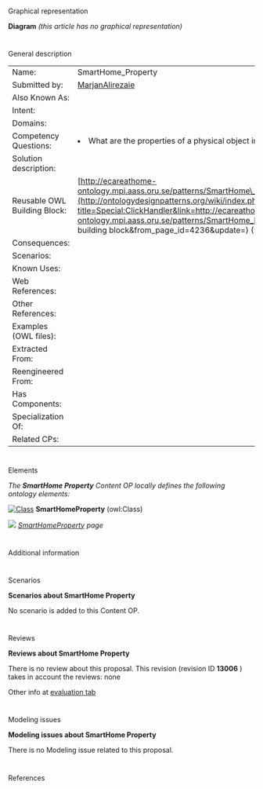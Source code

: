 # 

 Graphical representation



__Diagram__ 
_(this article has no graphical representation)_ 




# 

 General description




|  |  |
| --- | --- |
|  Name:  |  SmartHome\_Property  |
|  Submitted by:  | [MarjanAlirezaie](../User/MarjanAlirezaie "User:MarjanAlirezaie")  |
|  Also Known As:  |  |
|  Intent:  |  |
|  Domains:  |  |
|  Competency Questions:  | <li>       What are the properties of a physical object in a smart home?      </li> |
|  Solution description:  |  |
|  Reusable OWL Building Block:  | [http://ecareathome-ontology.mpi.aass.oru.se/patterns/SmartHome\_Property.owl](http://ontologydesignpatterns.org/wiki/index.php?title=Special:ClickHandler&link=http://ecareathome-ontology.mpi.aass.oru.se/patterns/SmartHome_Property.owl&message=OWL building block&from_page_id=4236&update=)  (525)  |
|  Consequences:  |  |
|  Scenarios:  |  |
|  Known Uses:  |  |
|  Web References:  |  |
|  Other References:  |  |
|  Examples (OWL files):  |  |
|  Extracted From:  |  |
|  Reengineered From:  |  |
|  Has Components:  |  |
|  Specialization Of:  |  |
|  Related CPs:  |  |



  





# 

 Elements



_The
 __SmartHome Property__ 
 Content OP locally defines the following ontology elements:_ 





[![Class](../images/thumb/2/27/Class.gif/20px-Class.gif)](../Image/Class.gif "Class")
__SmartHomeProperty__ 
 (owl:Class)
 
[![](../images/thumb/8/87/ArrowRight.gif/11px-ArrowRight.gif)](../Image/ArrowRight.gif "ArrowRight.gif")
_[SmartHomeProperty](../Submissions/SmartHome_Property/SmartHomeProperty "Submissions:SmartHome Property/SmartHomeProperty") 
 page_ 


# 

 Additional information



# 

 Scenarios




__Scenarios about SmartHome Property__ 


 No scenario is added to this Content OP.
 




# 

 Reviews




__Reviews about SmartHome Property__ 


 There is no review about this proposal.
This revision (revision ID
 __13006__ 
 ) takes in account the reviews: none
 



 Other info at
 [evaluation tab](http://ontologydesignpatterns.org/wiki/index.php?title=Submissions:SmartHome_Property&action=evaluation "http://ontologydesignpatterns.org/wiki/index.php?title=Submissions:SmartHome_Property&action=evaluation") 





# 

 Modeling issues




__Modeling issues about SmartHome Property__ 


 There is no Modeling issue related to this proposal.
 




# 

 References